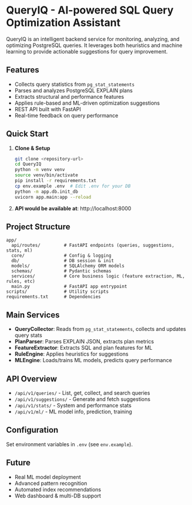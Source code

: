 # QueryIQ - AI-powered SQL Query Optimization Assistant

QueryIQ is an intelligent backend service for monitoring, analyzing, and optimizing PostgreSQL queries. It leverages both heuristics and machine learning to provide actionable suggestions for query improvement.

## Features
- Collects query statistics from `pg_stat_statements`
- Parses and analyzes PostgreSQL EXPLAIN plans
- Extracts structural and performance features
- Applies rule-based and ML-driven optimization suggestions
- REST API built with FastAPI
- Real-time feedback on query performance

## Quick Start
1. **Clone & Setup**
   ```bash
   git clone <repository-url>
   cd QueryIQ
   python -m venv venv
   source venv/bin/activate
   pip install -r requirements.txt
   cp env.example .env  # Edit .env for your DB
   python -m app.db.init_db
   uvicorn app.main:app --reload
   ```
2. **API would be available at**: http://localhost:8000

## Project Structure
```
app/
  api/routes/         # FastAPI endpoints (queries, suggestions, stats, ml)
  core/               # Config & logging
  db/                 # DB session & init
  models/             # SQLAlchemy ORM models
  schemas/            # Pydantic schemas
  services/           # Core business logic (feature extraction, ML, rules, etc)
  main.py             # FastAPI app entrypoint
scripts/              # Utility scripts
requirements.txt      # Dependencies
```

## Main Services
- **QueryCollector**: Reads from `pg_stat_statements`, collects and updates query stats
- **PlanParser**: Parses EXPLAIN JSON, extracts plan metrics
- **FeatureExtractor**: Extracts SQL and plan features for ML
- **RuleEngine**: Applies heuristics for suggestions
- **MLEngine**: Loads/trains ML models, predicts query performance

## API Overview
- `/api/v1/queries/` - List, get, collect, and search queries
- `/api/v1/suggestions/` - Generate and fetch suggestions
- `/api/v1/stats/` - System and performance stats
- `/api/v1/ml/` - ML model info, prediction, training

## Configuration
Set environment variables in `.env` (see `env.example`).

## Future
- Real ML model deployment
- Advanced pattern recognition
- Automated index recommendations
- Web dashboard & multi-DB support




